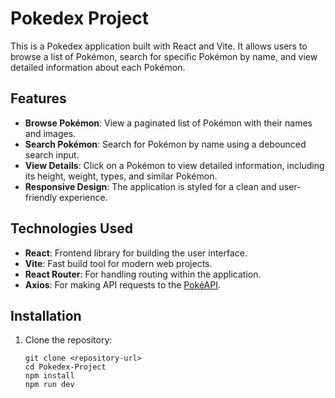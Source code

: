 # Pokedex Project

This is a Pokedex application built with React and Vite. It allows users to browse a list of Pokémon, search for specific Pokémon by name, and view detailed information about each Pokémon.

## Features

- **Browse Pokémon**: View a paginated list of Pokémon with their names and images.
- **Search Pokémon**: Search for Pokémon by name using a debounced search input.
- **View Details**: Click on a Pokémon to view detailed information, including its height, weight, types, and similar Pokémon.
- **Responsive Design**: The application is styled for a clean and user-friendly experience.

## Technologies Used

- **React**: Frontend library for building the user interface.
- **Vite**: Fast build tool for modern web projects.
- **React Router**: For handling routing within the application.
- **Axios**: For making API requests to the [PokéAPI](https://pokeapi.co/).

## Installation

1. Clone the repository:
   ```
   git clone <repository-url>
   cd Pokedex-Project
   npm install
   npm run dev
   ```  